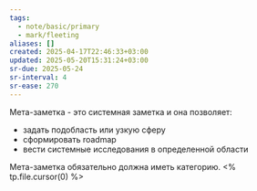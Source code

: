 ```yaml
---
tags:
  - note/basic/primary
  - mark/fleeting
aliases: []
created: 2025-04-17T22:46:33+03:00
updated: 2025-05-20T15:31:24+03:00
sr-due: 2025-05-24
sr-interval: 4
sr-ease: 270
---
```


Мета-заметка - это системная заметка и она позволяет:
- задать подобласть или узкую сферу
- сформировать roadmap
- вести системные исследования в определенной области

Мета-заметка обязательно должна иметь категорию.
<% tp.file.cursor(0) %>

